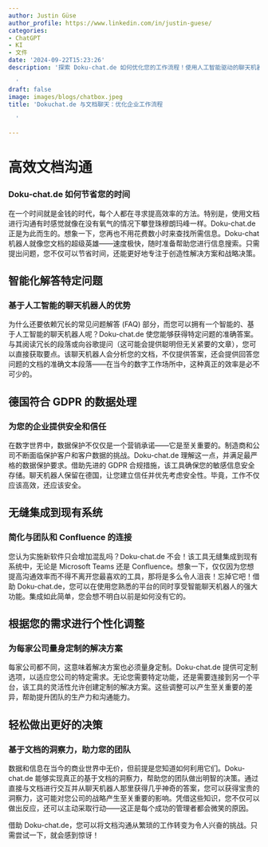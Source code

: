 ```yaml
---
author: Justin Güse
author_profile: https://www.linkedin.com/in/justin-guese/
categories:
- ChatGPT
- KI
- 文件
date: '2024-09-22T15:23:26'
description: '探索 Doku-chat.de 如何优化您的工作流程！使用人工智能驱动的聊天机器人，提出关于文档的问题并获得精确的答案。

  '
draft: false
image: images/blogs/chatbox.jpeg
title: 'Dokuchat.de 与文档聊天：优化企业工作流程

  '

---
```

# 高效文档沟通

### Doku-chat.de 如何节省您的时间

在一个时间就是金钱的时代，每个人都在寻求提高效率的方法。特别是，使用文档进行沟通有时感觉就像在没有氧气的情况下攀登珠穆朗玛峰一样。Doku-chat.de 正是为此而生的。想象一下，您再也不用花费数小时来查找所需信息。Doku-chat 机器人就像您文档的超级英雄——速度极快，随时准备帮助您进行信息搜索。只需提出问题，您不仅可以节省时间，还能更好地专注于创造性解决方案和战略决策。


## 智能化解答特定问题

### 基于人工智能的聊天机器人的优势

为什么还要依赖冗长的常见问题解答 (FAQ) 部分，而您可以拥有一个智能的、基于人工智能的聊天机器人呢？Doku-chat.de 使您能够获得特定问题的准确答案。与其阅读冗长的段落或向谷歌提问（这可能会提供聪明但无关紧要的文章），您可以直接获取要点。该聊天机器人会分析您的文档，不仅提供答案，还会提供回答您问题的文档的准确文本段落——在当今的数字工作场所中，这种真正的效率是必不可少的。


## 德国符合 GDPR 的数据处理

### 为您的企业提供安全和信任

在数字世界中，数据保护不仅仅是一个营销承诺——它是至关重要的。制造商和公司不断面临保护客户和客户数据的挑战。Doku-chat.de 理解这一点，并满足最严格的数据保护要求。借助先进的 GDPR 合规措施，该工具确保您的敏感信息安全存储。聊天机器人保留在德国，让您建立信任并优先考虑安全性。毕竟，工作不仅应该高效，还应该安全。


## 无缝集成到现有系统

### 简化与团队和 Confluence 的连接

您认为实施新软件只会增加混乱吗？Doku-chat.de 不会！该工具无缝集成到现有系统中，无论是 Microsoft Teams 还是 Confluence。想象一下，仅仅因为您想提高沟通效率而不得不离开您最喜欢的工具，那将是多么令人沮丧！忘掉它吧！借助 Doku-chat.de，您可以在使用您熟悉的平台的同时享受智能聊天机器人的强大功能。集成如此简单，您会想不明白以前是如何没有它的。


## 根据您的需求进行个性化调整

### 为每家公司量身定制的解决方案

每家公司都不同，这意味着解决方案也必须量身定制。Doku-chat.de 提供可定制选项，以适应您公司的特定需求。无论您需要特定功能，还是需要连接到另一个平台，该工具的灵活性允许创建定制的解决方案。这些调整可以产生至关重要的差异，帮助提升团队的生产力和沟通能力。


## 轻松做出更好的决策

### 基于文档的洞察力，助力您的团队

数据和信息在当今的商业世界中无价，但前提是您知道如何利用它们。Doku-chat.de 能够实现真正的基于文档的洞察力，帮助您的团队做出明智的决策。通过直接与文档进行交互并从聊天机器人那里获得几乎神奇的答案，您可以获得宝贵的洞察力，这可能对您公司的战略产生至关重要的影响。凭借这些知识，您不仅可以做出反应，还可以主动采取行动——这正是每个成功的管理者都会微笑的原因。

借助 Doku-chat.de，您可以将文档沟通从繁琐的工作转变为令人兴奋的挑战。只需尝试一下，就会感到惊讶！
